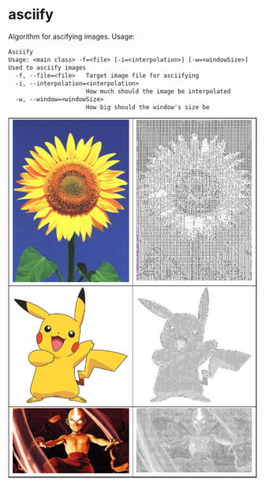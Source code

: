 # asciify

Algorithm for ascifying images. Usage:
```
Asciify
Usage: <main class> -f=<file> [-i=<interpolation>] [-w=<windowSize>]
Used to asciify images
  -f, --file=<file>   Target image file for asciifying
  -i, --interpolation=<interpolation>
                      How much should the image be interpolated
  -w, --window=<windowSize>
                      How big should the window's size be
```

<table border="1" width="100%">
    <tr>
        <td><img src="images/sunflower.jpg" width="500"></td>
        <td><img src="images/sunflower-output.png" width="500"></td>
    </tr>
    <tr>
        <td><img src="images/pikachu.jpg" width="500"></td>
        <td><img src="images/pikachu-output.png" width="500"></td>
    </tr>
    <tr>
        <td><img src="images/aang.png" width="500"></td>
        <td><img src="images/aang-output.png" width="500"></td>
    </tr>
</table>

